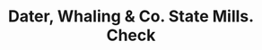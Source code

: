 ---
doi: 10.7916/D85X3MXK
date_other: '1867'
date_other_textual: '1867'
form: printed ephemera
genre:
- Checks (bank checks)
name:
- Dater, Whaling & Co. State Mills
object_in_context_url: https://biggert.cul.columbia.edu/items/view/ave_biggert_00173
subject_hierarchical_geographic:
- Chicago, Illinois, United States
subject_name:
- Dater, Whaling & Co. State Mills
title: Dater, Whaling & Co. State Mills. Check
sort_title: Dater, Whaling & Co. State Mills. Check
call_number: ave_biggert_00173
coordinates:
- 41.83694444444445,-87.68472222222222
pid: ave_biggert_00173
identifiers: ave_biggert_00173
thumbnail: https://derivativo-1.library.columbia.edu/iiif/2/ldpd:345114/full/!256,256/0/native.jpg
permalink: "/items/ave_biggert_00173/"
layout: iiif-image-page
---